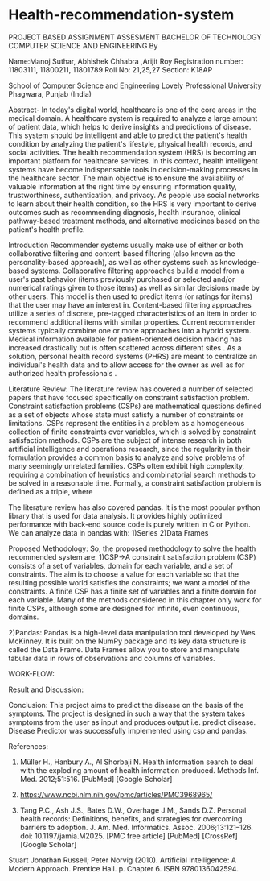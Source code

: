 # Health-recommendation-system
PROJECT BASED ASSIGNMENT ASSESMENT
BACHELOR OF TECHNOLOGY
COMPUTER SCIENCE AND ENGINEERING
By

Name:Manoj  Suthar, Abhishek Chhabra ,Arijit Roy
Registration number: 11803111, 11800211, 11801789
Roll No: 21,25,27
Section: K18AP


 






School of Computer Science and Engineering
Lovely Professional University
Phagwara, Punjab (India)




Abstract-
In today's digital world, healthcare is one of the core areas in the medical domain. A healthcare system is required to analyze a large amount of patient data, which helps to derive insights and predictions of disease. This system should be intelligent and able to predict the patient's health condition by analyzing the patient's lifestyle, physical health records, and social activities. The health recommendation system (HRS) is becoming an important platform for healthcare services. In this context, health intelligent systems have become indispensable tools in decision-making processes in the healthcare sector. The main objective is to ensure the availability of valuable information at the right time by ensuring information quality, trustworthiness, authentication, and privacy. As people use social networks to learn about their health condition, so the HRS is very important to derive outcomes such as recommending diagnosis, health insurance, clinical pathway-based treatment methods, and alternative medicines based on the patient's health profile.



Introduction
Recommender systems usually make use of either or both collaborative filtering and content-based filtering (also known as the personality-based approach), as well as other systems such as knowledge-based systems. Collaborative filtering approaches build a model from a user's past behavior (items previously purchased or selected and/or numerical ratings given to those items) as well as similar decisions made by other users. This model is then used to predict items (or ratings for items) that the user may have an interest in. Content-based filtering approaches utilize a series of discrete, pre-tagged characteristics of an item in order to recommend additional items with similar properties. Current recommender systems typically combine one or more approaches into a hybrid system.
Medical information available for patient-oriented decision making has increased drastically but is often scattered across different sites . As a solution, personal health record systems (PHRS) are meant to centralize an individual's health data and to allow access for the owner as well as for authorized health professionals .



Literature Review:
The literature review has covered a number of selected papers that have focused specifically on constraint satisfaction problem. Constraint satisfaction problems (CSPs) are mathematical questions defined as a set of objects whose state must satisfy a number of constraints or limitations. CSPs represent the entities in a problem as a homogeneous collection of finite constraints over variables, which is solved by constraint satisfaction methods. CSPs are the subject of intense research in both artificial intelligence and operations research, since the regularity in their formulation provides a common basis to analyze and solve problems of many seemingly unrelated families. CSPs often exhibit high complexity, requiring a combination of heuristics and combinatorial search methods to be solved in a reasonable time. Formally, a constraint satisfaction problem is defined as a triple, where 
 
The literature review has also covered pandas. It is the most popular python library that is used for data analysis. It provides highly optimized performance with back-end source code is purely written in C or Python. We can analyze data in pandas with:
1)Series
2)Data Frames



Proposed Methodology:
So, the proposed methodology to solve the health recommended system are:
1)CSP->A constraint satisfaction problem (CSP) consists of a set of variables, domain for each variable, and a set of constraints. The aim is to choose a value for each variable so that the resulting possible world satisfies the constraints; we want a model of the constraints.
A finite CSP has a finite set of variables and a finite domain for each variable. Many of the methods considered in this chapter only work for finite CSPs, although some are designed for infinite, even continuous, domains.

2)Pandas: Pandas is a high-level data manipulation tool developed by Wes McKinney. It is built on the NumPy package and its key data structure is called the Data Frame. Data Frames allow you to store and manipulate tabular data in rows of observations and columns of variables.



























WORK-FLOW:





























Result and Discussion:



Conclusion:
This project aims to predict the disease on the basis of the symptoms. The project is designed in such a way that the system takes symptoms from the user as input and produces output i.e. predict disease. Disease Predictor was successfully implemented using csp and pandas.



References:
1.	Müller H., Hanbury A., Al Shorbaji N. Health information search to deal with the exploding amount   of health information produced. Methods Inf. Med. 2012;51:516. [PubMed] [Google Scholar]

2.	https://www.ncbi.nlm.nih.gov/pmc/articles/PMC3968965/

3.	Tang P.C., Ash J.S., Bates D.W., Overhage J.M., Sands D.Z. Personal health records: Definitions, benefits, and strategies for overcoming barriers to adoption. J. Am. Med. Informatics. Assoc. 2006;13:121–126. doi: 10.1197/jamia.M2025. [PMC free article] [PubMed] [CrossRef] [Google Scholar]

 Stuart Jonathan Russell; Peter Norvig (2010). Artificial Intelligence: A Modern Approach. Prentice Hall. p. Chapter 6. ISBN 9780136042594.










